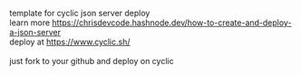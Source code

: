 template for cyclic json server deploy<br>
learn more https://chrisdevcode.hashnode.dev/how-to-create-and-deploy-a-json-server<br>
deploy at
https://www.cyclic.sh/
<br><br>
just fork to your github and deploy on cyclic
